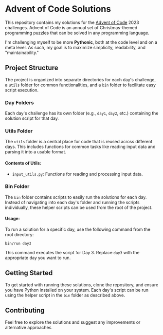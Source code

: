 # Advent of Code Solutions

This repository contains my solutions for the [Advent of Code](https://adventofcode.com/) 2023 challenges. Advent of Code is an annual set of Christmas-themed programming puzzles that can be solved in any programming language.

I'm challenging myself to be more **Pythonic**, both at the code level and on a meta level. As such, my goal is to maximize simplicity, readability, and "maintainability." 

## Project Structure

The project is organized into separate directories for each day's challenge, a `utils` folder for common functionalities, and a `bin` folder to facilitate easy script execution.

### Day Folders

Each day's challenge has its own folder (e.g., `day1`, `day2`, etc.) containing the solution script for that day.

### Utils Folder

The `utils` folder is a central place for code that is reused across different days. This includes functions for common tasks like reading input data and parsing it into a usable format.

#### Contents of Utils:

- `input_utils.py`: Functions for reading and processing input data.

### Bin Folder

The `bin` folder contains scripts to easily run the solutions for each day. Instead of navigating into each day's folder and running the scripts individually, these helper scripts can be used from the root of the project.

#### Usage:

To run a solution for a specific day, use the following command from the root directory:

```
bin/run day3
```

This command executes the script for Day 3. Replace `day3` with the appropriate day you want to run.

## Getting Started

To get started with running these solutions, clone the repository, and ensure you have Python installed on your system. Each day's script can be run using the helper script in the `bin` folder as described above.

## Contributing

Feel free to explore the solutions and suggest any improvements or alternative approaches.

